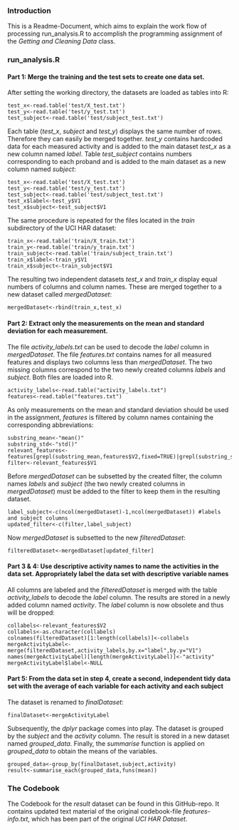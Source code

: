 ### Introduction ###
This is a Readme-Document, which aims to explain the work flow of processing run_analysis.R to accomplish the programming assignment of the *Getting and Cleaning Data* class.

### run_analysis.R ###
#### Part 1: Merge the training and the test sets to create one data set. ####
After setting the working directory, the datasets are loaded as tables into R:
```{r}
test_x<-read.table('test/X_test.txt')
test_y<-read.table('test/y_test.txt')
test_subject<-read.table('test/subject_test.txt')
```
Each table (*test_x*, *subject* and *test_y*) displays the same number of rows. Therefore they can easily be merged together. *test_y* contains hardcoded data for each measured activity and is added to the main dataset *test_x* as a new column named *label*. Table *test_subject* contains numbers corresponding to each proband and is added to the main dataset as a new column named *subject*:
```{r}
test_x<-read.table('test/X_test.txt')
test_y<-read.table('test/y_test.txt')
test_subject<-read.table('test/subject_test.txt')
test_x$label<-test_y$V1
test_x$subject<-test_subject$V1
```
The same procedure is repeated for the files located in the *train* subdirectory of the UCI HAR dataset:
```{r]}
train_x<-read.table('train/X_train.txt')
train_y<-read.table('train/y_train.txt')
train_subject<-read.table('train/subject_train.txt')
train_x$label<-train_y$V1
train_x$subject<-train_subject$V1
```
The resulting two independent datasets *test_x* and *train_x* display equal numbers of columns and column names. These are merged together to a new dataset called *mergedDataset*:
```{r}
mergedDataset<-rbind(train_x,test_x)
```
#### Part 2: Extract only the measurements on the mean and standard deviation for each measurement. ####
The file *activity_labels.txt* can be used to decode the *label* column in *mergedDataset*.
The file *features.txt* contains names for all measured features and displays two columns less than *mergedDataset*. The two missing columns correspond to the two newly created columns *labels* and *subject*. Both files are loaded into R.
```{r}
activity_labels<-read.table("activity_labels.txt")
features<-read.table("features.txt")
```
As only measurements on the mean and standard deviation should be used in the assignment, *features* is filtered by column names containing the corresponding abbreviations:
```{r]}
substring_mean<-"mean()"
substring_std<-"std()"
relevant_features<-features[grepl(substring_mean,features$V2,fixed=TRUE)|grepl(substring_std,features$V2,fixed=TRUE),]
filter<-relevant_features$V1
```
Before *mergedDataset* can be subsetted by the created filter, the column names *labels* and *subject* (the two newly created columns in *mergedDataset*) must be added to the filter to keep them in the resulting dataset.
```{r}
label_subject<-c(ncol(mergedDataset)-1,ncol(mergedDataset)) #labels and subject columns
updated_filter<-c(filter,label_subject)
```
Now *mergedDataset* is subsetted to the new *filteredDataset*:
```{r}
filteredDataset<-mergedDataset[updated_filter]
```
#### Part 3 & 4: Use descriptive activity names to name the activities in the data set. Appropriately label the data set with descriptive variable names ####
All columns are labeled and the *filteredDataset* is merged with the table *activity_labels* to decode the *label* column. The results are stored in a newly added column named *activity*. The *label* column is now obsolete and thus will be dropped:
```{r}
collabels<-relevant_features$V2
collabels<-as.character(collabels)
colnames(filteredDataset)[1:length(collabels)]<-collabels
mergeActivityLabel<-merge(filteredDataset,activity_labels,by.x="label",by.y="V1")
names(mergeActivityLabel)[length(mergeActivityLabel)]<-"activity"
mergeActivityLabel$label<-NULL
```
#### Part 5: From the data set in step 4, create a second, independent tidy data set with the average of each variable for each activity and each subject ####
The dataset is renamed to *finalDataset*:
```{r}
finalDataset<-mergeActivityLabel
```
Subsequently, the *dplyr* package comes into play. The dataset is grouped by the *subject* and the *activity* column. The result is stored in a new dataset named *grouped_data*. Finally, the *summarise* function is applied on *grouped_data* to obtain the means of the variables.
```{r}
grouped_data<-group_by(finalDataset,subject,activity)
result<-summarise_each(grouped_data,funs(mean))
```

### The Codebook ###
The Codebook for the *result* dataset can be found in this GitHub-repo. It contains updated text material of the original codebook-file *features-info.txt*, which has been part of the original *UCI HAR Dataset*.
